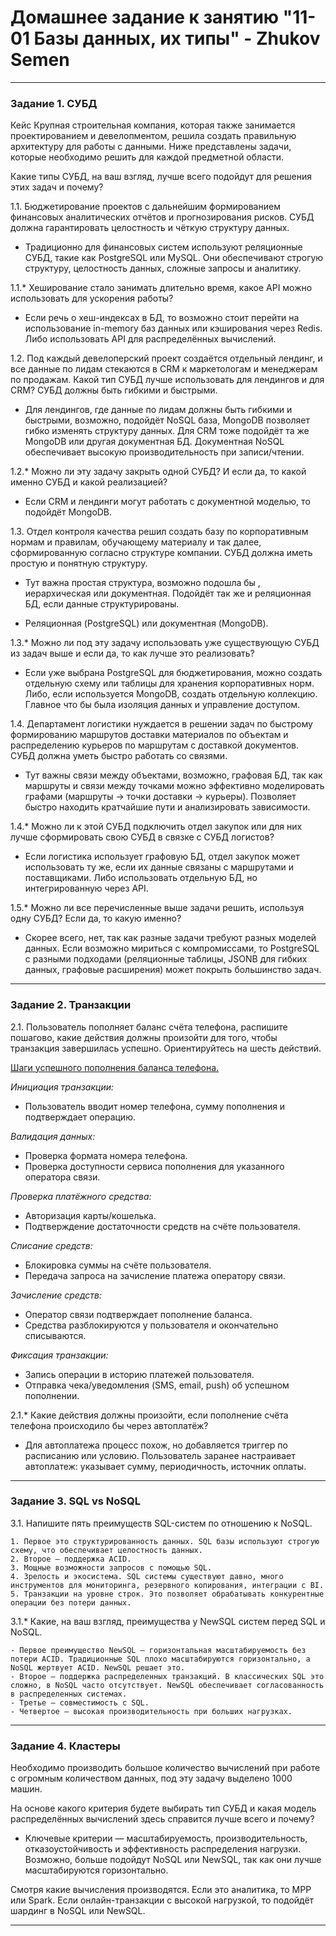 # Домашнее задание к занятию "11-01 Базы данных, их типы" - Zhukov Semen

---

### Задание 1. СУБД

Кейс
Крупная строительная компания, которая также занимается проектированием и девелопментом, решила создать правильную архитектуру для работы с данными. Ниже представлены задачи, которые необходимо решить для каждой предметной области.

Какие типы СУБД, на ваш взгляд, лучше всего подойдут для решения этих задач и почему?

1.1. Бюджетирование проектов с дальнейшим формированием финансовых аналитических отчётов и прогнозирования рисков. СУБД должна гарантировать целостность и чёткую структуру данных.

- Традиционно для финансовых систем используют реляционные СУБД, такие как PostgreSQL или MySQL. Они обеспечивают строгую структуру, целостность данных, сложные запросы и аналитику.

1.1.\* Хеширование стало занимать длительно время, какое API можно использовать для ускорения работы?

- Если речь о хеш-индексах в БД, то возможно стоит перейти на использование in-memory баз данных или кэширования через Redis. Либо использовать API для распределённых вычислений.

1.2. Под каждый девелоперский проект создаётся отдельный лендинг, и все данные по лидам стекаются в CRM к маркетологам и менеджерам по продажам. Какой тип СУБД лучше использовать для лендингов и для CRM? СУБД должны быть гибкими и быстрыми.

- Для лендингов, где данные по лидам должны быть гибкими и быстрыми, возможно, подойдёт NoSQL база, MongoDB позволяет гибко изменять структуру данных. Для CRM тоже подойдёт та же MongoDB или другая документная БД. Документная NoSQL обеспечивает высокую производительность при записи/чтении.

1.2.\* Можно ли эту задачу закрыть одной СУБД? И если да, то какой именно СУБД и какой реализацией?

- Если CRM и лендинги могут работать с документной моделью, то подойдёт MongoDB.

1.3. Отдел контроля качества решил создать базу по корпоративным нормам и правилам, обучающему материалу и так далее, сформированную согласно структуре компании. СУБД должна иметь простую и понятную структуру.

- Тут важна простая структура, возможно подошла бы , иерархическая или документная. Подойдёт так же и реляционная БД, если данные структурированы.

- Реляционная (PostgreSQL) или документная (MongoDB).

1.3.\* Можно ли под эту задачу использовать уже существующую СУБД из задач выше и если да, то как лучше это реализовать?

- Если уже выбрана PostgreSQL для бюджетирования, можно создать отдельную схему или таблицы для хранения корпоративных норм. Либо, если используется MongoDB, создать отдельную коллекцию. Главное что бы была изоляция данных и управление доступом.

1.4. Департамент логистики нуждается в решении задач по быстрому формированию маршрутов доставки материалов по объектам и распределению курьеров по маршрутам с доставкой документов. СУБД должна уметь быстро работать со связями.

- Тут важны связи между объектами, возможно, графовая БД, так как маршруты и связи между точками можно эффективно моделировать графами (маршруты → точки доставки → курьеры). Позволяет быстро находить кратчайшие пути и анализировать зависимости.

1.4.\* Можно ли к этой СУБД подключить отдел закупок или для них лучше сформировать свою СУБД в связке с СУБД логистов?

- Если логистика использует графовую БД, отдел закупок может использовать ту же, если их данные связаны с маршрутами и поставщиками. Либо использовать отдельную БД, но интегрированную через API.

1.5.\* Можно ли все перечисленные выше задачи решить, используя одну СУБД? Если да, то какую именно?

- Скорее всего, нет, так как разные задачи требуют разных моделей данных. Если возможно мириться с компромиссами, то PostgreSQL с разными подходами (реляционные таблицы, JSONB для гибких данных, графовые расширения) может покрыть большинство задач.

---

### Задание 2. Транзакции

2.1. Пользователь пополняет баланс счёта телефона, распишите пошагово, какие действия должны произойти для того, чтобы транзакция завершилась успешно. Ориентируйтесь на шесть действий.

<ins>Шаги успешного пополнения баланса телефона.</ins>

_Инициация транзакции:_ 

- Пользователь вводит номер телефона, сумму пополнения и подтверждает операцию.

_Валидация данных:_ 

- Проверка формата номера телефона.
- Проверка доступности сервиса пополнения для указанного оператора связи.

_Проверка платёжного средства:_ 

- Авторизация карты/кошелька.
- Подтверждение достаточности средств на счёте пользователя.

_Списание средств:_ 

- Блокировка суммы на счёте пользователя.
- Передача запроса на зачисление платежа оператору связи.

_Зачисление средств:_ 

- Оператор связи подтверждает пополнение баланса.
- Средства разблокируются у пользователя и окончательно списываются.

_Фиксация транзакции:_ 

- Запись операции в историю платежей пользователя.
- Отправка чека/уведомления (SMS, email, push) об успешном пополнении.

2.1.\* Какие действия должны произойти, если пополнение счёта телефона происходило бы через автоплатёж?

- Для автоплатежа процесс похож, но добавляется триггер по расписанию или условию. Пользователь заранее настраивает автоплатеж: указывает сумму, периодичность, источник оплаты.

---

### Задание 3. SQL vs NoSQL

3.1. Напишите пять преимуществ SQL-систем по отношению к NoSQL.

    1. Первое это структурированность данных. SQL базы используют строгую схему, что обеспечивает целостность данных.
    2. Второе — поддержка ACID.
    3. Мощные возможности запросов с помощью SQL.
    4. Зрелость и экосистема. SQL системы существуют давно, много инструментов для мониторинга, резервного копирования, интеграции с BI.
    5. Tранзакции на уровне строк. Это позволяет обрабатывать конкурентные операции без потери данных.

3.1.\* Какие, на ваш взгляд, преимущества у NewSQL систем перед SQL и NoSQL.

    - Первое преимущество NewSQL — горизонтальная масштабируемость без потери ACID. Традиционные SQL плохо масштабируются горизонтально, а NoSQL жертвует ACID. NewSQL решает это.
    - Второе — поддержка распределенных транзакций. В классических SQL это сложно, в NoSQL часто отсутствует. NewSQL обеспечивает согласованность в распределенных системах.
    - Третье — совместимость с SQL.
    - Четвертое — высокая производительность при больших нагрузках.

---

### Задание 4. Кластеры

Необходимо производить большое количество вычислений при работе с огромным количеством данных, под эту задачу выделено 1000 машин.

На основе какого критерия будете выбирать тип СУБД и какая модель распределённых вычислений здесь справится лучше всего и почему?

- Kлючевые критерии — масштабируемость, производительность, отказоустойчивость и эффективность распределения нагрузки. Возможно, больше подойдут NoSQL или NewSQL, так как они лучше масштабируются горизонтально.

Смотря какие вычисления производятся. Если это аналитика, то MPP или Spark. Если онлайн-транзакции с высокой нагрузкой, то подойдёт шардинг в NoSQL или NewSQL.

---
